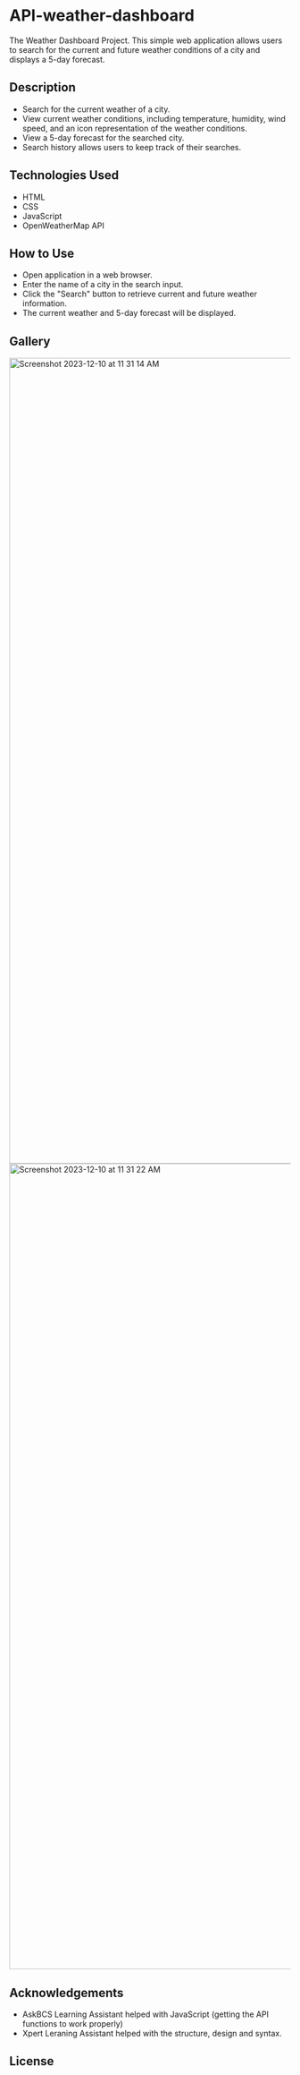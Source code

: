 # API-weather-dashboard
The Weather Dashboard Project. This simple web application allows users to search for the current and future weather conditions of a city and displays a 5-day forecast.

## Description
* Search for the current weather of a city.
* View current weather conditions, including temperature, humidity, wind speed, and an icon representation of the weather conditions.
* View a 5-day forecast for the searched city.
* Search history allows users to keep track of their searches.

## Technologies Used
* HTML
* CSS
* JavaScript
* OpenWeatherMap API

## How to Use
* Open application in a web browser.
* Enter the name of a city in the search input.
* Click the "Search" button to retrieve current and future weather information.
* The current weather and 5-day forecast will be displayed.

## Gallery
<img width="1440" alt="Screenshot 2023-12-10 at 11 31 14 AM" src="https://github.com/MattThompson15/API-weather-dashboard/assets/139708928/3d622781-0f90-40bf-8d72-499a1f04aead">
<img width="1440" alt="Screenshot 2023-12-10 at 11 31 22 AM" src="https://github.com/MattThompson15/API-weather-dashboard/assets/139708928/0307133e-2adb-414d-a545-77676fe18517">

## Acknowledgements
* AskBCS Learning Assistant helped with JavaScript (getting the API functions to work properly)
* Xpert Leraning Assistant helped with the structure, design and syntax.

## License



  
